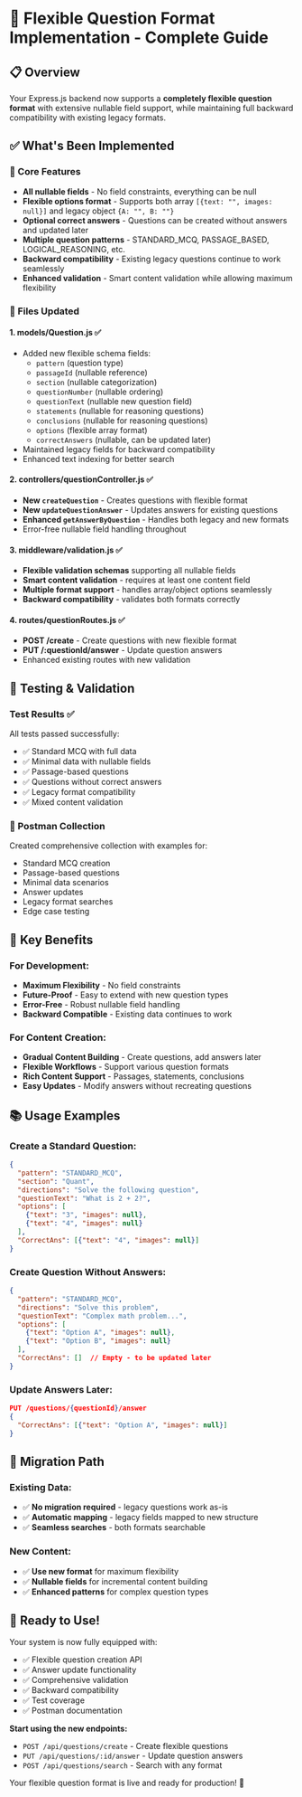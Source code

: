 # 🚀 Flexible Question Format Implementation - Complete Guide

## 📋 Overview
Your Express.js backend now supports a **completely flexible question format** with extensive nullable field support, while maintaining full backward compatibility with existing legacy formats.

## ✅ What's Been Implemented

### 🔧 Core Features
- **All nullable fields** - No field constraints, everything can be null
- **Flexible options format** - Supports both array `[{text: "", images: null}]` and legacy object `{A: "", B: ""}`
- **Optional correct answers** - Questions can be created without answers and updated later
- **Multiple question patterns** - STANDARD_MCQ, PASSAGE_BASED, LOGICAL_REASONING, etc.
- **Backward compatibility** - Existing legacy questions continue to work seamlessly
- **Enhanced validation** - Smart content validation while allowing maximum flexibility

### 📁 Files Updated

#### 1. **models/Question.js** ✅
- Added new flexible schema fields:
  - `pattern` (question type)
  - `passageId` (nullable reference)
  - `section` (nullable categorization)
  - `questionNumber` (nullable ordering)
  - `questionText` (nullable new question field)
  - `statements` (nullable for reasoning questions)
  - `conclusions` (nullable for reasoning questions)
  - `options` (flexible array format)
  - `correctAnswers` (nullable, can be updated later)
- Maintained legacy fields for backward compatibility
- Enhanced text indexing for better search

#### 2. **controllers/questionController.js** ✅
- **New `createQuestion`** - Creates questions with flexible format
- **New `updateQuestionAnswer`** - Updates answers for existing questions
- **Enhanced `getAnswerByQuestion`** - Handles both legacy and new formats
- Error-free nullable field handling throughout

#### 3. **middleware/validation.js** ✅
- **Flexible validation schemas** supporting all nullable fields
- **Smart content validation** - requires at least one content field
- **Multiple format support** - handles array/object options seamlessly
- **Backward compatibility** - validates both formats correctly

#### 4. **routes/questionRoutes.js** ✅
- **POST /create** - Create questions with new flexible format
- **PUT /:questionId/answer** - Update question answers
- Enhanced existing routes with new validation

## 🧪 Testing & Validation

### Test Results ✅
All tests passed successfully:
- ✅ Standard MCQ with full data
- ✅ Minimal data with nullable fields
- ✅ Passage-based questions
- ✅ Questions without correct answers
- ✅ Legacy format compatibility
- ✅ Mixed content validation

### 📮 Postman Collection
Created comprehensive collection with examples for:
- Standard MCQ creation
- Passage-based questions
- Minimal data scenarios
- Answer updates
- Legacy format searches
- Edge case testing

## 🎯 Key Benefits

### For Development:
- **Maximum Flexibility** - No field constraints
- **Future-Proof** - Easy to extend with new question types
- **Error-Free** - Robust nullable field handling
- **Backward Compatible** - Existing data continues to work

### For Content Creation:
- **Gradual Content Building** - Create questions, add answers later
- **Flexible Workflows** - Support various question formats
- **Rich Content Support** - Passages, statements, conclusions
- **Easy Updates** - Modify answers without recreating questions

## 📚 Usage Examples

### Create a Standard Question:
```json
{
  "pattern": "STANDARD_MCQ",
  "section": "Quant",
  "directions": "Solve the following question",
  "questionText": "What is 2 + 2?",
  "options": [
    {"text": "3", "images": null},
    {"text": "4", "images": null}
  ],
  "CorrectAns": [{"text": "4", "images": null}]
}
```

### Create Question Without Answers:
```json
{
  "pattern": "STANDARD_MCQ",
  "directions": "Solve this problem",
  "questionText": "Complex math problem...",
  "options": [
    {"text": "Option A", "images": null},
    {"text": "Option B", "images": null}
  ],
  "CorrectAns": []  // Empty - to be updated later
}
```

### Update Answers Later:
```json
PUT /questions/{questionId}/answer
{
  "CorrectAns": [{"text": "Option A", "images": null}]
}
```

## 🔄 Migration Path

### Existing Data:
- ✅ **No migration required** - legacy questions work as-is
- ✅ **Automatic mapping** - legacy fields mapped to new structure
- ✅ **Seamless searches** - both formats searchable

### New Content:
- ✅ **Use new format** for maximum flexibility
- ✅ **Nullable fields** for incremental content building
- ✅ **Enhanced patterns** for complex question types

## 🚀 Ready to Use!

Your system is now fully equipped with:
- ✅ Flexible question creation API
- ✅ Answer update functionality  
- ✅ Comprehensive validation
- ✅ Backward compatibility
- ✅ Test coverage
- ✅ Postman documentation

**Start using the new endpoints:**
- `POST /api/questions/create` - Create flexible questions
- `PUT /api/questions/:id/answer` - Update question answers
- `POST /api/questions/search` - Search with any format

Your flexible question format is live and ready for production! 🎉
